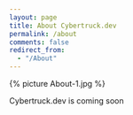 ```yaml
---
layout: page
title: About Cybertruck.dev
permalink: /about
comments: false
redirect_from: 
  - "/About"
---
```

{% picture About-1.jpg %}

Cybertruck.dev is coming soon
